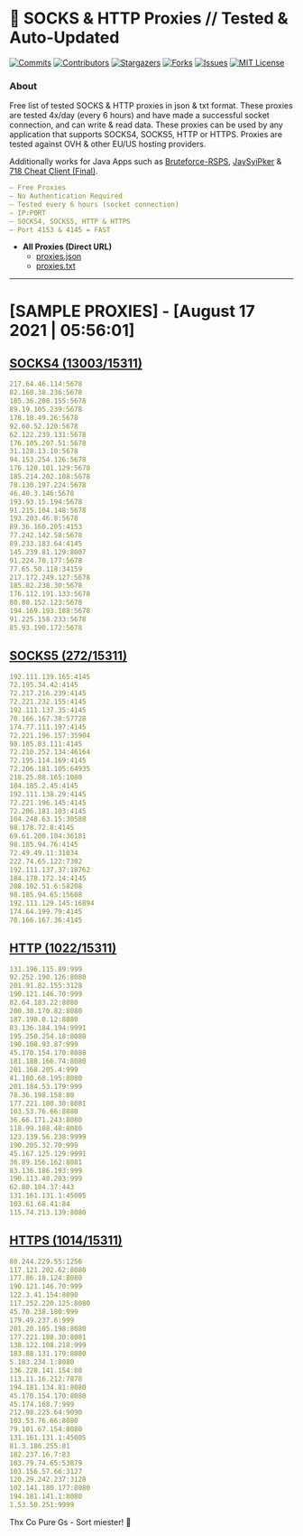 <!-- MARKDOWN LINKS & IMAGES -->
<!-- https://www.markdownguide.org/basic-syntax/#reference-style-links -->
[contributors-shield]: https://img.shields.io/github/contributors/KaiBurton/free-proxies-autoupdated?style=for-the-badge
[contributors-url]: https://github.com/KaiBurton/free-proxies-autoupdated/graphs/contributors
[forks-shield]: https://img.shields.io/github/forks/KaiBurton/free-proxies-autoupdated?style=for-the-badge
[forks-url]: https://github.com/KaiBurton/free-proxies-autoupdated/network/members
[stars-shield]: https://img.shields.io/github/stars/KaiBurton/free-proxies-autoupdated?style=for-the-badge
[stars-url]: https://github.com/KaiBurton/free-proxies-autoupdated/stargazers
[issues-shield]: https://img.shields.io/github/issues/KaiBurton/free-proxies-autoupdated?style=for-the-badge
[issues-url]: https://github.com/KaiBurton/free-proxies-autoupdated/issues
[license-shield]: https://img.shields.io/github/license/KaiBurton/free-proxies-autoupdated?style=for-the-badge
[license-url]: https://github.com/KaiBurton/free-proxies-autoupdated/blob/main/LICENSE
[commit-shield]: https://img.shields.io/github/last-commit/KaiBurton/free-proxies-autoupdated?style=for-the-badge
[commit-url]: https://github.com/KaiBurton/free-proxies-autoupdated/commits/main

# 🎁 SOCKS & HTTP Proxies // Tested & Auto-Updated

[![Commits][commit-shield]][commit-url]
[![Contributors][contributors-shield]][contributors-url]
[![Stargazers][stars-shield]][stars-url]
[![Forks][forks-shield]][forks-url]
[![Issues][issues-shield]][issues-url]
[![MIT License][license-shield]][license-url]

### About
Free list of tested SOCKS & HTTP proxies in json & txt format. These proxies are tested 4x/day (every 6 hours) and have made a successful socket connection, and can write & read data. These proxies can be used by any application that supports SOCKS4, SOCKS5, HTTP or HTTPS. Proxies are tested against OVH & other EU/US hosting providers.

Additionally works for Java Apps such as [Bruteforce-RSPS](https://github.com/KaiBurton/Bruteforce-RSPS), [JaySyiPker](https://github.com/JayArrowz/JaySyiPker) & [718 Cheat Client (Final)](https://github.com/KaiBurton/718-Cheat-Client-Final). 

```yaml
— Free Proxies
— No Authentication Required
— Tested every 6 hours (socket connection)
— IP:PORT
— SOCKS4, SOCKS5, HTTP & HTTPS
— Port 4153 & 4145 = FAST
```

- **All Proxies (Direct URL)**
  - [proxies.json](https://raw.githubusercontent.com/KaiBurton/free-proxies-autoupdated/main/proxies.json)
  - [proxies.txt](https://raw.githubusercontent.com/KaiBurton/free-proxies-autoupdated/main/proxies.txt)

---

# [SAMPLE PROXIES] - [August 17 2021 | 05:56:01]

## [SOCKS4 (13003/15311)](https://raw.githubusercontent.com/KaiBurton/free-proxies-autoupdated/main/proxies-socks4.txt)
```yaml
217.64.46.114:5678
82.160.38.236:5678
185.36.208.155:5678
89.19.105.239:5678
178.18.49.26:5678
92.60.52.120:5678
62.122.239.131:5678
176.105.207.51:5678
31.128.13.10:5678
94.153.254.126:5678
176.120.101.129:5678
185.214.202.108:5678
78.130.197.224:5678
46.40.3.146:5678
193.93.15.194:5678
91.215.104.148:5678
193.203.46.8:5678
89.36.160.205:4153
77.242.142.58:5678
89.233.183.64:4145
145.239.81.129:8007
91.224.70.177:5678
77.65.50.118:34159
217.172.249.127:5678
185.82.238.30:5678
176.112.191.133:5678
80.80.152.123:5678
194.169.193.188:5678
91.225.158.233:5678
85.93.190.172:5678
```

## [SOCKS5 (272/15311)](https://raw.githubusercontent.com/KaiBurton/free-proxies-autoupdated/main/proxies-socks5.txt)
```yaml
192.111.139.165:4145
72.195.34.42:4145
72.217.216.239:4145
72.221.232.155:4145
192.111.137.35:4145
70.166.167.38:57728
174.77.111.197:4145
72.221.196.157:35904
98.185.83.111:4145
72.210.252.134:46164
72.195.114.169:4145
72.206.181.105:64935
218.25.88.165:1080
184.185.2.45:4145
192.111.138.29:4145
72.221.196.145:4145
72.206.181.103:4145
104.248.63.15:30588
98.178.72.8:4145
69.61.200.104:36181
98.185.94.76:4145
72.49.49.11:31034
222.74.65.122:7302
192.111.137.37:18762
184.178.172.14:4145
208.102.51.6:58208
98.185.94.65:15608
192.111.129.145:16894
174.64.199.79:4145
70.166.167.36:4145
```

## [HTTP (1022/15311)](https://raw.githubusercontent.com/KaiBurton/free-proxies-autoupdated/main/proxies-http.txt)
```yaml
131.196.115.89:999
92.252.190.126:8080
201.91.82.155:3128
190.121.146.70:999
82.64.183.22:8080
200.30.170.82:8080
187.190.0.12:8080
83.136.184.194:9991
195.250.254.18:8080
190.108.93.87:999
45.170.154.170:8080
181.188.166.74:8080
201.168.205.4:999
41.180.68.195:8080
201.184.53.179:999
78.36.198.158:80
177.221.180.30:8081
103.53.76.66:8080
36.66.171.243:8080
118.99.108.48:8080
123.139.56.238:9999
190.205.32.70:999
45.167.125.129:9991
36.89.156.162:8081
83.136.186.193:999
190.113.40.203:999
62.80.184.37:443
131.161.131.1:45005
103.61.68.41:84
115.74.213.139:8080
```

## [HTTPS (1014/15311)](https://raw.githubusercontent.com/KaiBurton/free-proxies-autoupdated/main/proxies-https.txt)
```yaml
80.244.229.55:1256
117.121.202.62:8080
177.86.18.124:8080
190.121.146.70:999
122.3.41.154:8090
117.252.220.125:8080
45.70.238.180:999
179.49.237.6:999
201.20.105.198:8080
177.221.180.30:8081
138.122.108.218:999
183.88.131.179:8080
5.183.234.1:8080
136.228.141.154:80
113.11.16.212:7878
194.181.134.81:8080
45.170.154.170:8080
45.174.168.7:999
212.98.225.64:9090
103.53.76.66:8080
79.101.67.154:8080
131.161.131.1:45005
81.3.186.255:81
182.237.16.7:83
103.79.74.65:53879
103.156.57.66:3127
120.29.242.237:3128
102.141.180.177:8080
194.181.141.1:8080
1.53.50.251:9999
```



Thx Co Pure Gs - Sort miester! 💟